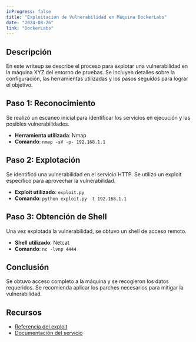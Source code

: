 ```yaml
---
inProgress: false
title: "Exploitación de Vulnerabilidad en Máquina DockerLabs"
date: "2024-08-26"
link: "DockerLabs"
---
```


## Descripción

En este writeup se describe el proceso para explotar una vulnerabilidad en la máquina XYZ del entorno de pruebas. Se incluyen detalles sobre la configuración, las herramientas utilizadas y los pasos seguidos para lograr el objetivo.

## Paso 1: Reconocimiento

Se realizó un escaneo inicial para identificar los servicios en ejecución y las posibles vulnerabilidades.

- **Herramienta utilizada**: Nmap
- **Comando**: `nmap -sV -p- 192.168.1.1`

## Paso 2: Explotación

Se identificó una vulnerabilidad en el servicio HTTP. Se utilizó un exploit específico para aprovechar la vulnerabilidad.

- **Exploit utilizado**: `exploit.py`
- **Comando**: `python exploit.py -t 192.168.1.1`

## Paso 3: Obtención de Shell

Una vez explotada la vulnerabilidad, se obtuvo un shell de acceso remoto.

- **Shell utilizado**: Netcat
- **Comando**: `nc -lvnp 4444`

## Conclusión

Se obtuvo acceso completo a la máquina y se recogieron los datos requeridos. Se recomienda aplicar los parches necesarios para mitigar la vulnerabilidad.

## Recursos

- [Referencia del exploit](https://example.com/exploit)
- [Documentación del servicio](https://example.com/service-docs)
